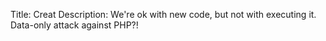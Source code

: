 Title: Creat
Description: We're ok with new code, but not with executing it. Data-only
  attack against PHP?!
